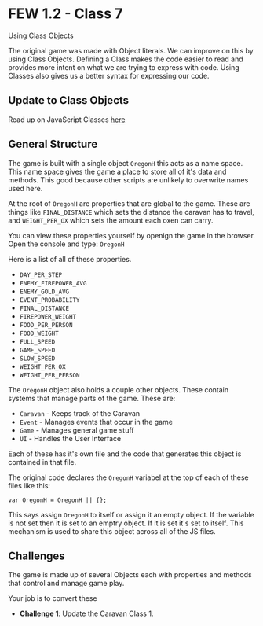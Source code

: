 # FEW 1.2 - Class 7

Using Class Objects

The original game was made with Object literals. We can improve on this by using Class Objects. Defining a Class makes the code easier to read and provides more intent on what we are trying to express with code. Using Classes also gives us a better syntax for expressing our code. 

## Update to Class Objects 

Read up on JavaScript Classes [here](https://developer.mozilla.org/en-US/docs/Web/JavaScript/Reference/Classes)

## General Structure 

The game is built with a single object `OregonH` this acts as a name space. This name space gives the game a place to store all of it's data and methods. This good because other scripts are unlikely to overwrite names used here. 

At the root of `OregonH` are properties that are global to the game. These are things like `FINAL_DISTANCE` which sets the distance the caravan has to travel, and `WEIGHT_PER_OX` which sets the amount each oxen can carry. 

You can view these properties yourself by openign the game in the browser. Open the console and type: `OregonH`

Here is a list of all of these properties. 

- `DAY_PER_STEP`
- `ENEMY_FIREPOWER_AVG`
- `ENEMY_GOLD_AVG`
- `EVENT_PROBABILITY`
- `FINAL_DISTANCE`
- `FIREPOWER_WEIGHT`
- `FOOD_PER_PERSON`
- `FOOD_WEIGHT`
- `FULL_SPEED`
- `GAME_SPEED`
- `SLOW_SPEED`
- `WEIGHT_PER_OX`
- `WEIGHT_PER_PERSON`

The `OregonH` object also holds a couple other objects. These contain systems that manage parts of the game. These are: 

- `Caravan` - Keeps track of the Caravan
- `Event` - Manages events that occur in the game
- `Game` - Manages general game stuff
- `UI` - Handles the User Interface

Each of these has it's own file and the code that generates this object is contained in that file. 

The original code declares the `OregonH` variabel at the top of each of these files like this: 

`var OregonH = OregonH || {};`

This says assign `OregonH` to itself or assign it an empty object. If the variable is not set then it is set to an emptry object. If it is set it's set to itself. This mechanism is used to share this object across all of the JS files. 

## Challenges 

The game is made up of several Objects each with properties and methods that control and manage game play. 

Your job is to convert these 

- **Challenge 1**: Update the Caravan Class
  1. 